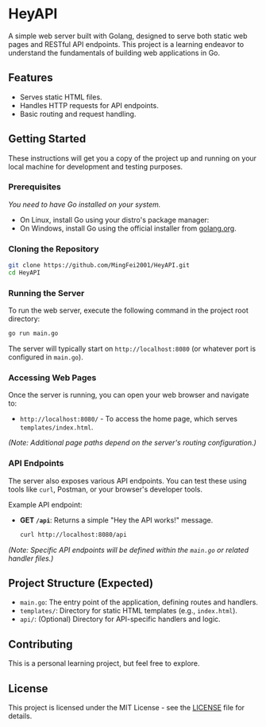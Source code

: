 # HeyAPI

A simple web server built with Golang, designed to serve both static web pages and RESTful API endpoints. This project is a learning endeavor to understand the fundamentals of building web applications in Go.

## Features

*   Serves static HTML files.
*   Handles HTTP requests for API endpoints.
*   Basic routing and request handling.

## Getting Started

These instructions will get you a copy of the project up and running on your local machine for development and testing purposes.

### Prerequisites

*You need to have Go installed on your system.*

- On Linux, install Go using your distro's package manager:
- On Windows, install Go using the official installer from [golang.org](https://golang.org/dl/).

### Cloning the Repository

```bash
git clone https://github.com/MingFei2001/HeyAPI.git
cd HeyAPI
```

### Running the Server

To run the web server, execute the following command in the project root directory:

```bash
go run main.go
```

The server will typically start on `http://localhost:8080` (or whatever port is configured in `main.go`).

### Accessing Web Pages

Once the server is running, you can open your web browser and navigate to:

*   `http://localhost:8080/` - To access the home page, which serves `templates/index.html`.

*(Note: Additional page paths depend on the server's routing configuration.)*

### API Endpoints

The server also exposes various API endpoints. You can test these using tools like `curl`, Postman, or your browser\'s developer tools.

Example API endpoint:

*   **GET `/api`**: Returns a simple "Hey the API works!" message.
    ```bash
    curl http://localhost:8080/api
    ```

*(Note: Specific API endpoints will be defined within the `main.go` or related handler files.)*

## Project Structure (Expected)

*   `main.go`: The entry point of the application, defining routes and handlers.
*   `templates/`: Directory for static HTML templates (e.g., `index.html`).
*   `api/`: (Optional) Directory for API-specific handlers and logic.

## Contributing

This is a personal learning project, but feel free to explore.

## License

This project is licensed under the MIT License - see the [LICENSE](LICENSE) file for details.
